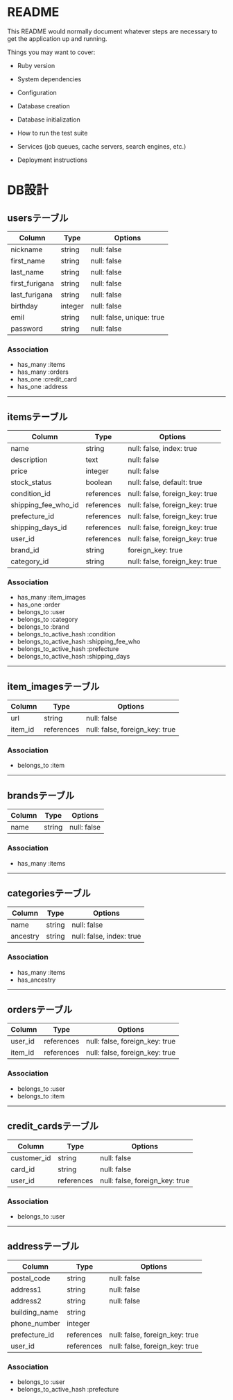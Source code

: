 # README

This README would normally document whatever steps are necessary to get the
application up and running.

Things you may want to cover:

* Ruby version

* System dependencies

* Configuration

* Database creation

* Database initialization

* How to run the test suite

* Services (job queues, cache servers, search engines, etc.)

* Deployment instructions

# DB設計

## usersテーブル
|Column|Type|Options|
|------|----|-------|
|nickname|string|null: false|
|first_name|string|null: false|
|last_name|string|null: false|
|first_furigana|string|null: false|
|last_furigana|string|null: false|
|birthday|integer|null: false|
|emil|string|null: false, unique: true|
|password|string|null: false|

### Association
- has_many :items
- has_many :orders
- has_one :credit_card
- has_one :address

---------------------------------------------------------------

## itemsテーブル
|Column|Type|Options|
|------|----|-------|
|name|string|null: false, index: true|
|description|text|null: false|
|price|integer|null: false|
|stock_status|boolean|null: false, default: true|
|condition_id|references|null: false, foreign_key: true|
|shipping_fee_who_id|references|null: false, foreign_key: true|
|prefecture_id|references|null: false, foreign_key: true|
|shipping_days_id|references|null: false, foreign_key: true|
|user_id|references|null: false, foreign_key: true|
|brand_id|string|foreign_key: true|
|category_id|string|null: false, foreign_key: true|

### Association
- has_many :item_images
- has_one :order
- belongs_to :user
- belongs_to :category
- belongs_to :brand
- belongs_to_active_hash :condition
- belongs_to_active_hash :shipping_fee_who
- belongs_to_active_hash :prefecture
- belongs_to_active_hash :shipping_days

---------------------------------------------------------------

## item_imagesテーブル
|Column|Type|Options|
|------|----|-------|
|url|string|null: false|
|item_id|references|null: false, foreign_key: true|

### Association
- belongs_to :item

---------------------------------------------------------------

## brandsテーブル
|Column|Type|Options|
|------|----|-------|
|name|string|null: false|

### Association
- has_many :items

---------------------------------------------------------------

## categoriesテーブル
|Column|Type|Options|
|------|----|-------|
|name|string|null: false|
|ancestry|string|null: false, index: true|

### Association
- has_many :items
- has_ancestry

---------------------------------------------------------------

## ordersテーブル
|Column|Type|Options|
|------|----|-------|
|user_id|references|null: false, foreign_key: true|
|item_id|references|null: false, foreign_key: true|

### Association
- belongs_to :user
- belongs_to :item

---------------------------------------------------------------

## credit_cardsテーブル
|Column|Type|Options|
|------|----|-------|
|customer_id|string|null: false|
|card_id|string|null: false|
|user_id|references|null: false, foreign_key: true|

### Association
- belongs_to :user

---------------------------------------------------------------

## addressテーブル
|Column|Type|Options|
|------|----|-------|
|postal_code|string|null: false|
|address1|string|null: false|
|address2|string|null: false|
|building_name|string|
|phone_number|integer|
|prefecture_id|references|null: false, foreign_key: true|
|user_id|references|null: false, foreign_key: true|

### Association
- belongs_to :user
- belongs_to_active_hash :prefecture
